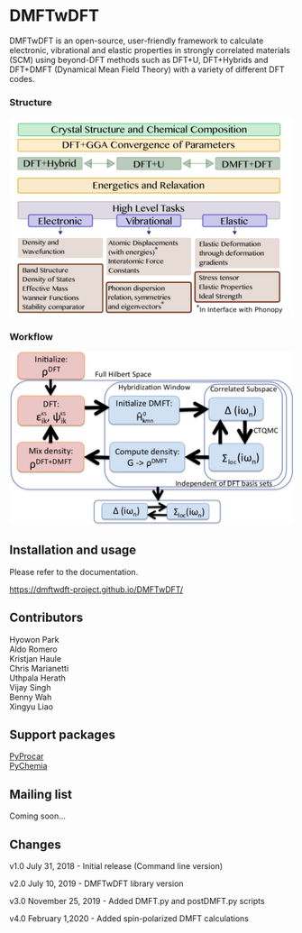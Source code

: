 DMFTwDFT
===========

DMFTwDFT is an open-source, user-friendly framework to calculate electronic, vibrational and elastic properties in strongly
correlated materials (SCM) using beyond-DFT methods such as DFT+U, DFT+Hybrids and DFT+DMFT (Dynamical Mean Field Theory) with a variety of different DFT codes.

### Structure <br /> 
![](docs/web/summary.png)

### Workflow <br /> 
![](docs/web/steps.png)



Installation and usage
----------------------

Please refer to the documentation.

https://dmftwdft-project.github.io/DMFTwDFT/

Contributors
------------
Hyowon Park <br />
Aldo Romero <br />
Kristjan Haule <br />
Chris Marianetti <br />
Uthpala Herath <br />
Vijay Singh <br />
Benny Wah <br />
Xingyu Liao <br />

Support packages
----------------
[PyProcar](https://github.com/uthpalah/PyProcar)
<br />
[PyChemia](https://github.com/MaterialsDiscovery/PyChemia)


Mailing list
--------------
Coming soon...


Changes
-------
v1.0 July 31, 2018 - Initial release (Command line version)

v2.0 July 10, 2019 - DMFTwDFT library version

v3.0 November 25, 2019 - Added DMFT.py and postDMFT.py scripts

v4.0 February 1,2020 - Added spin-polarized DMFT calculations



​	
